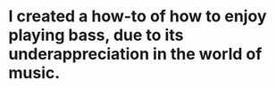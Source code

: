 # I created a how-to of how to enjoy playing bass, due to its underappreciation in the world of music. 
